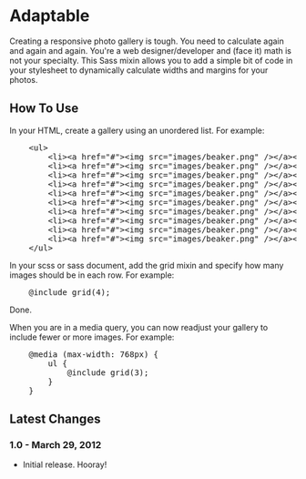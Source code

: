 <h1>Adaptable</h1>
<p>Creating a responsive photo gallery is tough. You need to calculate again and again and again. You're a web designer/developer and (face it) math is not your specialty. This Sass mixin allows you to add a simple bit of code in your stylesheet to dynamically calculate widths and margins for your photos.</p>

<h2>How To Use</h2>
<p>In your HTML, create a gallery using an unordered list. For example:</p>
<pre>
	&lt;ul>
		&lt;li>&lt;a href="#">&lt;img src="images/beaker.png" />&lt;/a>&lt;/li>
		&lt;li>&lt;a href="#">&lt;img src="images/beaker.png" />&lt;/a>&lt;/li>
		&lt;li>&lt;a href="#">&lt;img src="images/beaker.png" />&lt;/a>&lt;/li>
		&lt;li>&lt;a href="#">&lt;img src="images/beaker.png" />&lt;/a>&lt;/li>
		&lt;li>&lt;a href="#">&lt;img src="images/beaker.png" />&lt;/a>&lt;/li>
		&lt;li>&lt;a href="#">&lt;img src="images/beaker.png" />&lt;/a>&lt;/li>
		&lt;li>&lt;a href="#">&lt;img src="images/beaker.png" />&lt;/a>&lt;/li>
		&lt;li>&lt;a href="#">&lt;img src="images/beaker.png" />&lt;/a>&lt;/li>
		&lt;li>&lt;a href="#">&lt;img src="images/beaker.png" />&lt;/a>&lt;/li>
		&lt;li>&lt;a href="#">&lt;img src="images/beaker.png" />&lt;/a>&lt;/li>
	&lt;/ul>
</pre>

<p>In your scss or sass document, add the grid mixin and specify how many images should be in each row. For example:</p>
<pre>
	@include grid(4);
</pre>

<p>Done.</p>

<p>When you are in a media query, you can now readjust your gallery to include fewer or more images. For example:</p>
<pre>
	@media (max-width: 768px) {
		ul {
			@include grid(3);
		}
	}
</pre>

<h2>Latest Changes</h2>

<h3>1.0 - March 29, 2012</h3>
<ul>
	<li>Initial release. Hooray!</li>
</ul>